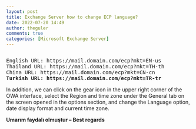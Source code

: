 ```yaml
---
layout: post
title: Exchange Server how to change ECP language?
date: 2022-07-20 14:49
author: theguler
comments: true
categories: [Microsoft Exchange Server]
---
```

<!-- wp:image {"id":284,"sizeSlug":"large","linkDestination":"none"} -->
<figure class="wp-block-image size-large"><img src="https://farukguler.com/assets/post_images/exchange-2016-1.png?w=400" alt="" class="wp-image-284" /></figure>
<!-- /wp:image -->

<!-- wp:preformatted -->
<pre class="wp-block-preformatted">English URL: https://mail.domain.com/ecp?mkt=EN-us
Thailand URL: https://mail.domain.com/ecp?mkt=TH-th
China URL: https://mail.domain.com/ecp?mkt=CN-cn
<strong>Turkish URL: https://mail.domain.com/ecp?mkt=TR-tr</strong></pre>
<!-- /wp:preformatted -->

<!-- wp:paragraph -->
<p>In addition, we can click on the gear icon in the upper right corner of the OWA interface, select the Region and time zone under the General tab on the screen opened in the options section, and change the Language option, date display format and current time zone.</p>
<!-- /wp:paragraph -->

<!-- wp:paragraph -->
<p><strong>Umarım faydalı olmuştur – Best regards</strong></p>
<!-- /wp:paragraph -->
